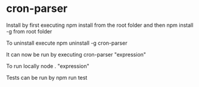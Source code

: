 # cron-parser

Install by first executing
npm install from the root folder
and then npm install -g from root folder

To uninstall execute npm uninstall -g cron-parser

It can now be run by executing
cron-parser "expression"

To run locally
node . "expression"

Tests can be run by
npm run test
